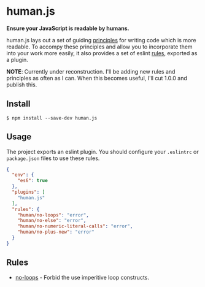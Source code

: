 # human.js

**Ensure your JavaScript is readable by humans.**

human.js lays out a set of guiding [principles](docs/principles/) for writing code which is more readable. To accompy these principles and allow you to incorporate them into your work more easily, it also provides a set of eslint [rules](docs/rules/), exported as a plugin.

**NOTE**: Currently under reconstruction. I'll be adding new rules and principles as often as I can. When this becomes useful, I'll cut 1.0.0 and publish this.

## Install

```
$ npm install --save-dev human.js
```

## Usage

The project exports an eslint plugin. You should configure your `.eslintrc` or `package.json` files to use these
rules.

```json
{
  "env": {
    "es6": true
  },
  "plugins": [
    "human.js"
  ],
  "rules": {
    "human/no-loops": "error",
    "human/no-else": "error",
    "human/no-numeric-literal-calls": "error",
    "human/no-plus-new": "error"
  }
}
```


## Rules

- [no-loops](docs/rules/no-loops.md) - Forbid the use imperitive loop constructs.
